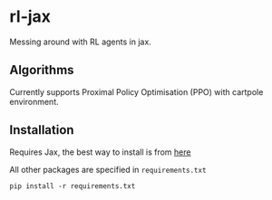 # rl-jax
Messing around with RL agents in jax.


## Algorithms

Currently supports Proximal Policy Optimisation (PPO) with cartpole environment.


## Installation
Requires Jax, the best way to install is from [here](https://github.com/google/jax#installation)

All other packages are specified in `requirements.txt`
```
pip install -r requirements.txt
```